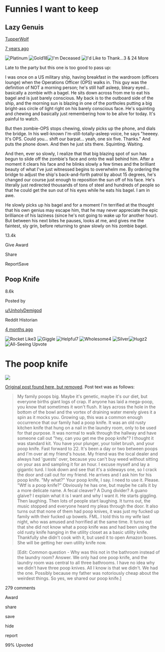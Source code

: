 # Funnies I want to keep

## Lazy Genuis

[TupperWolf](https://www.reddit.com/user/TupperWolf/)

[7 years ago](https://www.reddit.com/r/AskReddit/comments/1rgpdf/what_is_the_laziest_thing_youve_ever_done/cdnafqe/?utm_source=reddit&utm_medium=web2x&context=3)

![Platinum](https://www.redditstatic.com/gold/awards/icon/platinum_32.png) ![Gold](https://www.redditstatic.com/gold/awards/icon/gold_32.png)18![I'm Deceased](https://preview.redd.it/award_images/t5_22cerq/2jd92wtn25g41_ImDeceased.png?width=32&height=32&auto=webp&s=90affa57f358a1bcfb77226ef3ae13e5ae909cd1) ![I'd Like to Thank...](https://preview.redd.it/award_images/t5_22cerq/8ad2jffnclf41_Thanks.png?width=32&height=32&auto=webp&s=08542909c94777e870c41a35413bce688ca2fd6c)3 & 24 More

Late to the party but this one is too good to pass up:

I was once on a US military ship, having breakfast in the wardroom (officers lounge) when the Operations Officer (OPS) walks in. This guy was the definition of NOT a morning person; he's still half asleep, bleary eyed... basically a zombie with a bagel. He sits down across from me to eat his bagel and is just barely conscious. My back is to the outboard side of the ship, and the morning sun is blazing in one of the portholes putting a big bright\-ass circle of light right on his barely conscious face. He's squinting and chewing and basically just remembering how to be alive for today. It's painful to watch.

But then zombie\-OPS stops chewing, slowly picks up the phone, and dials the bridge. In his well\-known I'm\-still\-totally\-asleep voice, he says "heeeey. It's OPS. Could you... shift our barpat... yeah, one six five. Thanks." And puts the phone down. And then he just sits there. Squinting. Waiting.

And then, ever so slowly, I realize that that big blazing spot of sun has begun to slide off the zombie's face and onto the wall behind him. After a moment it clears his face and he blinks slowly a few times and the brilliant beauty of what I've just witnessed begins to overwhelm me. By ordering the bridge to adjust the ship's back\-and\-forth patrol by about 15 degrees, he's changed our course just enough to reposition the sun off of his face. He's literally just redirected thousands of tons of steel and hundreds of people so that he could get the sun out of his eyes while he eats his bagel. I am in awe.

He slowly picks up his bagel and for a moment I'm terrified at the thought that his own genius may escape him, that he may never appreciate the epic brilliance of his laziness (since he's not going to wake up for another hour). But between his next bites he pauses, looks at me, and gives me the faintest, sly grin, before returning to gnaw slowly on his zombie bagel.

13.4k

Give Award

Share

ReportSave

## Poop Knife

8.6k

Posted by

[u/UnholyDemigod](https://www.reddit.com/user/UnholyDemigod/)

Reddit Historian

[4 months ago](https://www.reddit.com/r/MuseumOfReddit/comments/ke8skw/the_poop_knife/)

![Rocket Like](https://preview.redd.it/award_images/t5_q0gj4/35d17tf5e5f61_oldrocketlike.png?width=32&height=32&auto=webp&s=d584b15c8e17d61fa8ae319a91d351c8fe35b918)3 ![Giggle](https://www.redditstatic.com/gold/awards/icon/Giggle_32.png) ![Helpful](https://preview.redd.it/award_images/t5_22cerq/klvxk1wggfd41_Helpful.png?width=32&height=32&auto=webp&s=a6882eb3f380e8e88009789f4d0072e17b8c59f1)7 ![Wholesome](https://preview.redd.it/award_images/t5_22cerq/5izbv4fn0md41_Wholesome.png?width=32&height=32&auto=webp&s=d11484a208d68a318bf9d4fcf371171a1cb6a7ef)4 ![Silver](https://www.redditstatic.com/gold/awards/icon/silver_32.png)![Hugz](https://preview.redd.it/award_images/t5_q0gj4/ks45ij6w05f61_oldHugz.png?width=32&height=32&auto=webp&s=50f2f16e71d2929e3d7275060af3ad6b851dbfb1)2 ![All-Seeing Upvote](https://www.redditstatic.com/gold/awards/icon/Illuminati_512.png)

# The poop knife

![](https://www.redditstatic.com/desktop2x/img/renderTimingPixel.png)

[Original post found here, but removed](https://www.reddit.com/r/confession/comments/7p8puq/light_i_was_22_years_old_when_i_learned_that_not/). Post text was as follows:

> My family poops big. Maybe it's genetic, maybe it's our diet, but everyone births giant logs of crap. If anyone has laid a mega\-poop, you know that sometimes it won't flush. It lays across the hole in the bottom of the bowl and the vortex of draining water merely gives it a spin as it mocks you. Growing up, this was a common enough occurrence that our family had a poop knife. It was an old rusty kitchen knife that hung on a nail in the laundry room, only to be used for that purpose. It was normal to walk through the hallway and have someone call out "hey, can you get me the poop knife"? I thought it was standard kit. You have your plunger, your toilet brush, and your poop knife. Fast forward to 22. It's been a day or two between poops and I'm over at my friend's house. My friend was the local dealer and always had 'guests' over, because you can't buy weed without sitting on your ass and sampling it for an hour. I excuse myself and lay a gigantic turd. I look down and see that it's a sideways one, so I crack the door and call out for my friend. He arrives and I ask him for his poop knife. "My what?" Your poop knife, I say. I need to use it. Please. "Wtf is a poop knife?" Obviously he has one, but maybe he calls it by a more delicate name. A fecal cleaver? A Dung divider? A guano glaive? I explain what it is I want and why I want it. He starts giggling. Then laughing. Then lots of people start laughing. It turns out, the music stopped and everyone heard my pleas through the door. It also turns out that none of them had poop knives, it was just my fucked up family with their fucked up bowels. FML. I told this to my wife last night, who was amused and horrified at the same time. It turns out that she did not know what a poop knife was and had been using the old rusty knife hanging in the utility closet as a basic utility knife. Thankfully she didn't cook with it, but used it to open Amazon boxes. She will be getting her own utility knife now.

> \[Edit: Common question \- Why was this not in the bathroom instead of the laundry room? Answer. We only had one poop knife, and the laundry room was central to all three bathrooms. I have no idea why we didn't have three poop knives. All I know is that we didn't. We had the one. Possibly because my father was notoriously cheap about the weirdest things. So yes, we shared our poop knife.\]

279 comments

Award

share

save

hide

report

99% Upvoted
